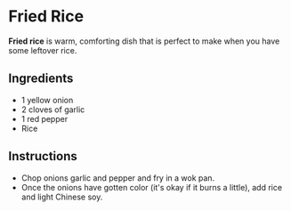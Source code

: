 # Fried Rice

**Fried rice** is warm, comforting dish that is perfect to make when you have
some leftover rice.

## Ingredients

- 1 yellow onion
- 2 cloves of garlic
- 1 red pepper
- Rice

## Instructions

- Chop onions garlic and pepper and fry in a wok pan.
- Once the onions have gotten color (it's okay if it burns a little), add rice
  and light Chinese soy.
